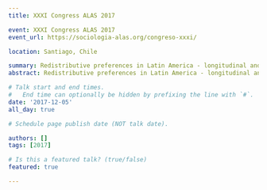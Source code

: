 ```yaml
---
title: XXXI Congress ALAS 2017 

event: XXXI Congress ALAS 2017 
event_url: https://sociologia-alas.org/congreso-xxxi/

location: Santiago, Chile

summary: Redistributive preferences in Latin America - longitudinal and critical evidence of self-interest
abstract: Redistributive preferences in Latin America - longitudinal and critical evidence of self-interest

# Talk start and end times.
#   End time can optionally be hidden by prefixing the line with `#`.
date: '2017-12-05'
all_day: true

# Schedule page publish date (NOT talk date).

authors: []
tags: [2017]

# Is this a featured talk? (true/false)
featured: true

---
```


